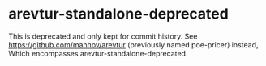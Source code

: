 # arevtur-standalone-deprecated

This is deprecated and only kept for commit history.
See https://github.com/mahhov/arevtur (previously named poe-pricer) instead,
Which encompasses arevtur-standalone-deprecated.

